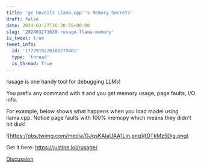 ```yaml
---
title: 'ge Unveils Llama.cpp''s Memory Secrets'
draft: false
date: 2024-03-27T16:30:55+00:00
slug: '202403271630-rusage-llama-memory'
is_tweet: true
tweet_info:
  id: '1772919220180779401'
  type: 'thread'
  is_thread: True
---
```




rusage is one handy tool for debugging LLMs! 

You prefix any command with it and you get memory usage, page faults, I/O info. 

For example, below shows what happens when you load model using llama.cpp. Notice page faults with 100% memcpy which means they didn't hit disk! 

![https://pbs.twimg.com/media/GJqsKAIaUAA1LIn.png](tDTkMz5Dig.png)

Get it here: <https://justine.lol/rusage/>

[Discussion](https://x.com/sytelus/status/1772919220180779401)
